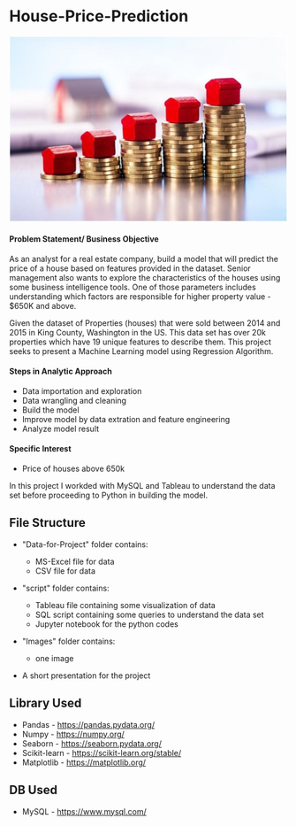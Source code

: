 # House-Price-Prediction


![](https://github.com/myhaijay/House-Price-Prediction/blob/main/Images/Image.JPG)
#### Problem Statement/ Business Objective
As an analyst for a real estate company, build a model that will predict the price of a house based on features provided in the dataset. Senior management also wants to explore the characteristics of the houses using some business intelligence tools. One of those parameters includes understanding which factors are responsible for higher property value - $650K and above.


Given the dataset of Properties (houses) that were sold between 2014 and 2015 in King County, Washington in the US. This data set has over 20k properties which have 19 unique features to describe them. This project seeks to present a Machine Learning model using Regression Algorithm.


#### Steps in Analytic Approach
* Data importation and exploration
* Data wrangling and cleaning
* Build the model
* Improve model by data extration and feature engineering
* Analyze model result

#### Specific Interest
* Price of houses above 650k


In this project I workded with MySQL and Tableau to understand the data set before proceeding to Python in building the model.

## File Structure
* "Data-for-Project" folder contains:
  * MS-Excel file for data
  * CSV file for data

* "script" folder contains:
  * Tableau file containing some visualization of data
  * SQL script containing some queries to understand the data set
  * Jupyter notebook for the python codes


* "Images" folder contains:
  * one image


* A short presentation for the project


## Library Used
  * Pandas - https://pandas.pydata.org/
  * Numpy - https://numpy.org/
  * Seaborn - https://seaborn.pydata.org/
  * Scikit-learn - https://scikit-learn.org/stable/
  * Matplotlib - https://matplotlib.org/

## DB Used
  * MySQL - https://www.mysql.com/


  
